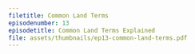 ```yaml
---
filetitle: Common Land Terms
episodenumber: 13
episodetitle: Common Land Terms Explained
file: assets/thumbnails/ep13-common-land-terms.pdf
---
```

